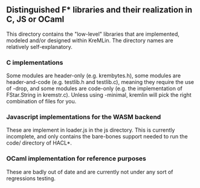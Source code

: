 ## Distinguished F* libraries and their realization in C, JS or OCaml

This directory contains the "low-level" libraries that are implemented, modeled
and/or designed within KreMLin. The directory names are relatively
self-explanatory.

### C implementations

Some modules are header-only (e.g. krembytes.h), some modules are
header-and-code (e.g. testlib.h and testlib.c), meaning they require the use of
-drop, and some modules are code-only (e.g. the implementation of FStar.String
in kremstr.c). Unless using -minimal, kremlin will pick the right combination of
files for you.

### Javascript implementations for the WASM backend

These are implement in loader.js in the js directory. This is currently
incomplete, and only contains the bare-bones support needed to run the code/
directory of HACL*.

### OCaml implementation for reference purposes

These are badly out of date and are currently not under any sort of regressions
testing.
